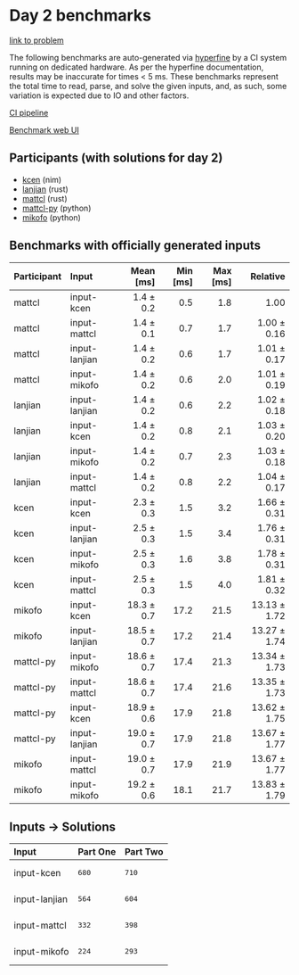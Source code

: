 # Day 2 benchmarks

[link to problem](https://adventofcode.com/2024/day/2)

The following benchmarks are auto-generated via
[hyperfine](https://github.com/sharkdp/hyperfine) by a CI system running on
dedicated hardware. As per the hyperfine documentation, results may be
inaccurate for times < 5 ms. These benchmarks represent the total time to read,
parse, and solve the given inputs, and, as such, some variation is expected due
to IO and other factors.

[CI pipeline](http://ci.papercode.net:8080/teams/main/pipelines/aoc2024)

[Benchmark web UI](https://aoc.ancalagon.black)


## Participants (with solutions for day 2)

- [kcen](https://github.com/kcen/aoc2024) (nim)
- [lanjian](https://github.com/lanjian/aoc-2024) (rust)
- [mattcl](https://github.com/mattcl/aoc2024) (rust)
- [mattcl-py](https://github.com/mattcl/aoc2024-py) (python)
- [mikofo](https://github.com/mikofo/aoc2024) (python)


## Benchmarks with officially generated inputs

| Participant | Input | Mean [ms] | Min [ms] | Max [ms] | Relative |
|:---|:---|---:|---:|---:|---:|
| mattcl | input-kcen | 1.4 ± 0.2 | 0.5 | 1.8 | 1.00 |
| mattcl | input-mattcl | 1.4 ± 0.1 | 0.7 | 1.7 | 1.00 ± 0.16 |
| mattcl | input-lanjian | 1.4 ± 0.2 | 0.6 | 1.7 | 1.01 ± 0.17 |
| mattcl | input-mikofo | 1.4 ± 0.2 | 0.6 | 2.0 | 1.01 ± 0.19 |
| lanjian | input-lanjian | 1.4 ± 0.2 | 0.6 | 2.2 | 1.02 ± 0.18 |
| lanjian | input-kcen | 1.4 ± 0.2 | 0.8 | 2.1 | 1.03 ± 0.20 |
| lanjian | input-mikofo | 1.4 ± 0.2 | 0.7 | 2.3 | 1.03 ± 0.18 |
| lanjian | input-mattcl | 1.4 ± 0.2 | 0.8 | 2.2 | 1.04 ± 0.17 |
| kcen | input-kcen | 2.3 ± 0.3 | 1.5 | 3.2 | 1.66 ± 0.31 |
| kcen | input-lanjian | 2.5 ± 0.3 | 1.5 | 3.4 | 1.76 ± 0.31 |
| kcen | input-mikofo | 2.5 ± 0.3 | 1.6 | 3.8 | 1.78 ± 0.31 |
| kcen | input-mattcl | 2.5 ± 0.3 | 1.5 | 4.0 | 1.81 ± 0.32 |
| mikofo | input-kcen | 18.3 ± 0.7 | 17.2 | 21.5 | 13.13 ± 1.72 |
| mikofo | input-lanjian | 18.5 ± 0.7 | 17.2 | 21.4 | 13.27 ± 1.74 |
| mattcl-py | input-mikofo | 18.6 ± 0.7 | 17.4 | 21.3 | 13.34 ± 1.73 |
| mattcl-py | input-mattcl | 18.6 ± 0.7 | 17.4 | 21.6 | 13.35 ± 1.73 |
| mattcl-py | input-kcen | 18.9 ± 0.6 | 17.9 | 21.8 | 13.62 ± 1.75 |
| mattcl-py | input-lanjian | 19.0 ± 0.7 | 17.9 | 21.8 | 13.67 ± 1.77 |
| mikofo | input-mattcl | 19.0 ± 0.7 | 17.9 | 21.9 | 13.67 ± 1.77 |
| mikofo | input-mikofo | 19.2 ± 0.6 | 18.1 | 21.7 | 13.83 ± 1.79 |


## Inputs -> Solutions

| Input | Part One | Part Two |
|:---|:---|:---|
|input-kcen|<pre>680</pre>|<pre>710</pre>|
|input-lanjian|<pre>564</pre>|<pre>604</pre>|
|input-mattcl|<pre>332</pre>|<pre>398</pre>|
|input-mikofo|<pre>224</pre>|<pre>293</pre>|